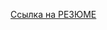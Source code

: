 [Ссылка на РЕЗЮМЕ](https://drive.google.com/file/d/1XlyL3eDifkFHBM9xGmWoejBiQS7Efc7i/view?usp=sharing)
